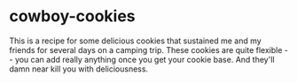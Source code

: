 # cowboy-cookies

This is a recipe for some delicious cookies that sustained me and my friends for several days on a camping trip. These cookies are quite flexible -- you can add really anything once you get your cookie base. And they'll damn near kill you with deliciousness. 

